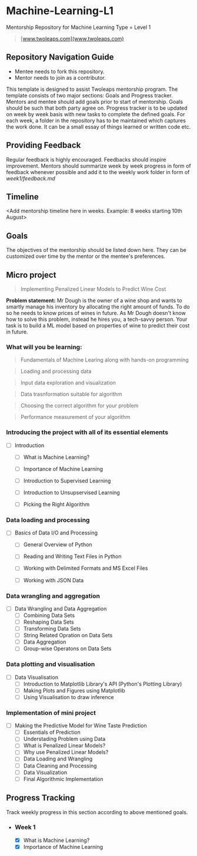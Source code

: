 # Machine-Learning-L1
Mentorship Repository for Machine Learning Type = Level 1
> [www.twoleaps.com](www.twoleaps.com)

## Repository Navigation Guide
* Mentee needs to fork this repository.
* Mentor needs to join as a contributor.

This template is designed to assist Twoleaps mentorship program. The template consists of two 
major sections: Goals and Progress tracker. Mentors and mentee should add goals prior to start of 
mentorship. Goals should be such that both party agree on. Progress tracker is to be updated on week
by week basis with new tasks to complete the defined goals. For each week, a folder in the repository
has to be maintained which captures the work done. It can be a small essay of things learned or written
code etc.

## Providing Feedback

Regular feedback is highly encouraged. Feedbacks should inspire improvement. Mentors should summarize week by week progress in form of feedback whenever possible and add it to the weekly work folder in form of *week1/feedback.md*

## Timeline

<Add mentorship timeline here in weeks. Example: 8 weeks starting 10th August>


## Goals
The objectives of the mentorship should be listed down here. They can be customized over time by the mentor
or the mentee's preferences.

## Micro project
> Implementing Penalized Linear Models to Predict Wine Cost

**Problem statement:** Mr Dough is the owner of a wine shop and wants to smartly manage his inventory by allocating the right amount of funds.  To do so he needs to know prices of wines in future. As Mr Dough doesn't know how to solve this problem, instead he hires you, a tech-savvy person. Your task is to build a ML model based on properties of wine to predict their cost in future.

### What will you be learning:

> Fundamentals of Machine Learing along with hands-on programming

> Loading and processing data

> Input data exploration and visualization

> Data trasnformation suitable for algorithm

> Choosing the correct algorithm for your problem

> Performance measurement of your algorithm



### Introducing the project with all of its essential elements 
- [ ] Introduction     
    - [ ] What is Machine Learning?
    - [ ] Importance of Machine Learning
    - [ ] Introduction to Supervised Learning
    - [ ] Introduction to Unsupservised Learning
    - [ ] Picking the Right Algorithm


### Data loading and processing
- [ ] Basics of Data I/O and Processing 
    - [ ] General Overview of Python
    - [ ] Reading and Writing Text Files in Python
    - [ ] Working with Delimited Formats and MS Excel Files
    - [ ] Working with JSON Data
    
    
### Data wrangling and aggregation
- [ ] Data Wrangling and Data Aggregation
    - [ ] Combining Data Sets
    - [ ] Reshaping Data Sets
    - [ ] Transforming Data Sets
    - [ ] String Related Opration on Data Sets
    - [ ] Data Aggregation
    - [ ] Group-wise Operatons on Data Sets
       
### Data plotting and visualisation
- [ ] Data Visualisation
    - [ ] Introduction to Matplotlib Library's API (Python's Plotting Library)
    - [ ] Making Plots and Figures using Matplotlib
    - [ ] Using Visualisation to draw inference
    
### Implementation of mini project
- [ ] Making the Predictive Model for Wine Taste Prediction
    - [ ] Essentials of Prediction
    - [ ] Understading Problem using Data
    - [ ] What is Penalized Linear Models?
    - [ ] Why use Penalized Linear Models?
    - [ ] Data Loading and Wrangling
    - [ ] Data Cleaning and Processing
    - [ ] Data Visualization
    - [ ] Final Algorithmic Implementation
  
## Progress Tracking

Track weekly progress in this section according to above mentioned goals.

- ### Week 1 
    - [x] What is Machine Learning?
    - [x] Importance of Machine Learning
